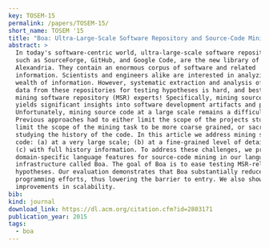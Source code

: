 ```yaml
---
key: TOSEM-15
permalink: /papers/TOSEM-15/
short_name: TOSEM '15
title: "Boa: Ultra-Large-Scale Software Repository and Source-Code Mining"
abstract: >
  In today's software-centric world, ultra-large-scale software repositories,
  such as SourceForge, GitHub, and Google Code, are the new library of
  Alexandria. They contain an enormous corpus of software and related
  information. Scientists and engineers alike are interested in analyzing this
  wealth of information. However, systematic extraction and analysis of relevant
  data from these repositories for testing hypotheses is hard, and best left for
  mining software repository (MSR) experts! Specifically, mining source code
  yields significant insights into software development artifacts and processes.
  Unfortunately, mining source code at a large scale remains a difficult task.
  Previous approaches had to either limit the scope of the projects studied,
  limit the scope of the mining task to be more coarse grained, or sacrifice
  studying the history of the code. In this article we address mining source
  code: (a) at a very large scale; (b) at a fine-grained level of detail; and
  (c) with full history information. To address these challenges, we present
  domain-specific language features for source-code mining in our language and
  infrastructure called Boa. The goal of Boa is to ease testing MSR-related
  hypotheses. Our evaluation demonstrates that Boa substantially reduces
  programming efforts, thus lowering the barrier to entry. We also show drastic
  improvements in scalability.
bib:
kind: journal
download_link: https://dl.acm.org/citation.cfm?id=2803171
publication_year: 2015
tags:
  - boa
---
```

